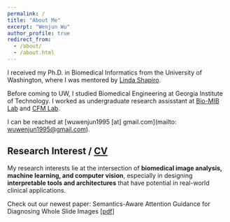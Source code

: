 ```yaml
---
permalink: /
title: "About Me"
excerpt: "Wenjun Wu"
author_profile: true
redirect_from: 
  - /about/
  - /about.html
---
```


I received my Ph.D. in Biomedical Informatics from the University of Washington, where I was mentored by [Linda Shapiro](https://homes.cs.washington.edu/~shapiro/). 

Before coming to UW, I studied Biomedical Engineering at Georgia Institute of Technology. I worked as undergraduate research assisstant at [Bio-MIB Lab](https://miblab.bme.gatech.edu/) and [CFM Lab](https://miblab.bme.gatech.edu/). 

I can be reached at [wuwenjun1995 [at] gmail.com](mailto: wuwenjun1995@gmail.com). 



## Research Interest / [CV](/files/CV.pdf)

My research interests lie at the intersection of **biomedical image analysis, machine learning, and computer vision**, especially in designing **interpretable tools and architectures** that have potential in real-world clinical applications. 

Check out our newest paper: Semantics-Aware Attention Guidance for Diagnosing Whole Slide Images [[pdf](https://arxiv.org/abs/2404.10894)]
